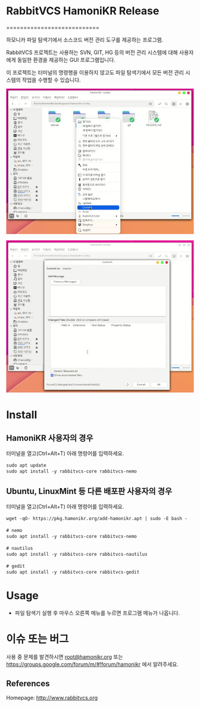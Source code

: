 # RabbitVCS HamoniKR Release
===========================

하모니카 파일 탐색기에서 소스코드 버전 관리 도구를 제공하는 프로그램.

RabbitVCS 프로젝트는 사용하는 SVN, GIT, HG 등의 버전 관리 시스템에 대해 사용자에게 동일한 환경을 제공하는 GUI 프로그램입니다.

이 프로젝트는 터미널의 명령행을 이용하지 않고도 파일 탐색기에서 모든 버전 관리 시스템의 작업을 수행할 수 있습니다.

![rabbitvcs](imgs/img-1.png)

![rabbitvcs](imgs/img-2.png)

# Install

## HamoniKR 사용자의 경우
터미널을 열고(Ctrl+Alt+T) 아래 명령어를 입력하세요.

```
sudo apt update
sudo apt install -y rabbitvcs-core rabbitvcs-nemo
```

## Ubuntu, LinuxMint 등 다른 배포판 사용자의 경우
터미널을 열고(Ctrl+Alt+T) 아래 명령어를 입력하세요.

```
wget -qO- https://pkg.hamonikr.org/add-hamonikr.apt | sudo -E bash -

# nemo 
sudo apt install -y rabbitvcs-core rabbitvcs-nemo

# nautilus
sudo apt install -y rabbitvcs-core rabbitvcs-nautilus

# gedit
sudo apt install -y rabbitvcs-core rabbitvcs-gedit

```

# Usage
 * 파일 탐색기 실행 후 마우스 오른쪽 메뉴를 누르면 프로그램 메뉴가 나옵니다.
 
 # 이슈 또는 버그
 사용 중 문제를 발견하시면 root@hamonikr.org 또는 https://groups.google.com/forum/m/#!forum/hamonikr 에서 알려주세요.



References
----------
Homepage: http://www.rabbitvcs.org
